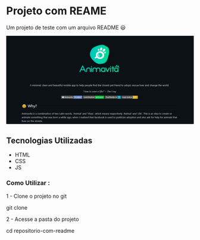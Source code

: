 # Projeto com REAME
Um projeto de teste com um arquivo README 😃

[<img src="./tela.gif" alt="gif da tela inicial do projeto xyz">](https://google.com)

## Tecnologias Utilizadas
- HTML
- CSS
- JS 

### Como Utilizar :
1 - Clone o projeto no git 

git clone <url>

2 - Acesse a pasta do projeto 

cd repositorio-com-readme


